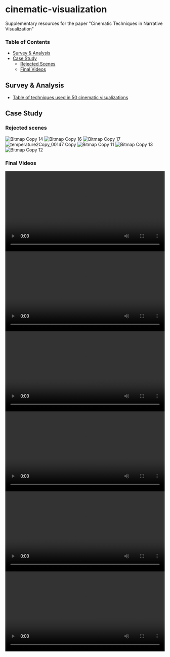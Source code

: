 # cinematic-visualization
Supplementary resources for the paper "Cinematic Techniques in Narrative Visualization"

### Table of Contents

 - [Survey & Analysis](#survey--analysis)
 - [Case Study](#case-study)
   -  [Rejected Scenes](#rejected-scenes)
   - [Final Videos](#final-videos)

## Survey & Analysis

- [Table of techniques used in 50 cinematic visualizations](https://docs.google.com/spreadsheets/d/1SmJUFPv8xogOpnIY4Pp3axIamqhDVKEjhWgSDYRGwZk/edit?usp=sharing)

## Case Study
### Rejected scenes

![Bitmap Copy 14](https://user-images.githubusercontent.com/71418295/93428788-e760d880-f874-11ea-844b-106434e3d012.png)
![Bitmap Copy 16](https://user-images.githubusercontent.com/71418295/93428799-ef207d00-f874-11ea-93ae-d53d12afffe8.png)
![Bitmap Copy 17](https://user-images.githubusercontent.com/71418295/93428808-f34c9a80-f874-11ea-8e53-d194c925f64e.png)
![temperature2Copy_00147 Copy](https://user-images.githubusercontent.com/71418295/93428813-f778b800-f874-11ea-94f5-1d12b95eff5c.png)
![Bitmap Copy 11](https://user-images.githubusercontent.com/71418295/93428816-f9427b80-f874-11ea-832c-3f9b42101c3d.png)
![Bitmap Copy 13](https://user-images.githubusercontent.com/71418295/93428828-fd6e9900-f874-11ea-9550-d2792f0c88f5.png)
![Bitmap Copy 12](https://user-images.githubusercontent.com/71418295/93428855-05c6d400-f875-11ea-9dcd-97195b82cddc.png)

### Final Videos



<video controls width="100%">
    <source src="./home-page-slow.mp4"
            type="video/mp4">

    Sorry, your browser doesn't support embedded videos.
</video>

<video controls width="100%">
    <source src="./dc-ice.mp4"
            type="video/mp4">

    Sorry, your browser doesn't support embedded videos.
</video>

<video controls width="100%">
    <source src="./nyc-gt.mp4"
            type="video/mp4">

    Sorry, your browser doesn't support embedded videos.
</video>

<video controls width="100%">
    <source src="./texas.mp4"
            type="video/mp4">

    Sorry, your browser doesn't support embedded videos.
</video>

<video controls width="100%">
    <source src="./usa-ice.mp4 "
            type="video/mp4">

    Sorry, your browser doesn't support embedded videos.
</video>

<video controls width="100%">
    <source src="./moon-ice.mp4"
            type="video/mp4">

    Sorry, your browser doesn't support embedded videos.
</video>


